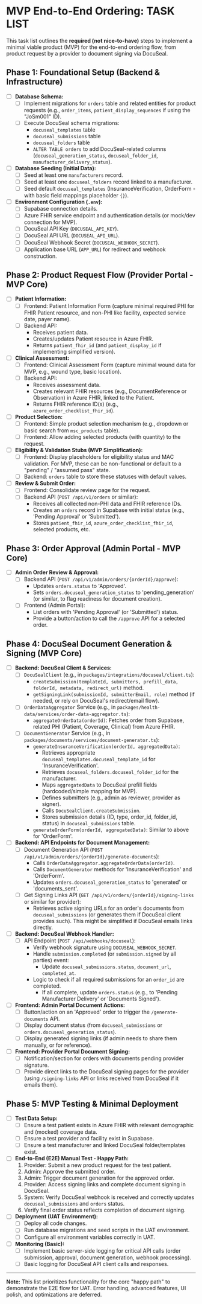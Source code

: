# MVP End-to-End Ordering: TASK LIST

This task list outlines the **required (not nice-to-have)** steps to implement a minimal viable product (MVP) for the end-to-end ordering flow, from product request by a provider to document signing via DocuSeal.

## Phase 1: Foundational Setup (Backend & Infrastructure)

- [ ] **Database Schema:**
  - [ ] Implement migrations for `orders` table and related entities for product requests (e.g., `order_items`, `patient_display_sequences` if using the "JoSm001" ID).
  - [ ] Execute DocuSeal schema migrations:
    - `docuseal_templates` table
    - `docuseal_submissions` table
    - `docuseal_folders` table
    - `ALTER TABLE orders` to add DocuSeal-related columns (`docuseal_generation_status`, `docuseal_folder_id`, `manufacturer_delivery_status`).
- [ ] **Database Seeding (Initial Data):**
  - [ ] Seed at least one `manufacturers` record.
  - [ ] Seed at least one `docuseal_folders` record linked to a manufacturer.
  - [ ] Seed default `docuseal_templates` (InsuranceVerification, OrderForm - with basic field mappings placeholder `{}`).
- [ ] **Environment Configuration (`.env`):**
  - [ ] Supabase connection details.
  - [ ] Azure FHIR service endpoint and authentication details (or mock/dev connection for MVP).
  - [ ] DocuSeal API Key (`DOCUSEAL_API_KEY`).
  - [ ] DocuSeal API URL (`DOCUSEAL_API_URL`).
  - [ ] DocuSeal Webhook Secret (`DOCUSEAL_WEBHOOK_SECRET`).
  - [ ] Application base URL (`APP_URL`) for redirect and webhook construction.

## Phase 2: Product Request Flow (Provider Portal - MVP Core)

- [ ] **Patient Information:**
  - [ ] Frontend: Patient Information Form (capture minimal required PHI for FHIR Patient resource, and non-PHI like facility, expected service date, payer name).
  - [ ] Backend API:
    - Receives patient data.
    - Creates/updates Patient resource in Azure FHIR.
    - Returns `patient_fhir_id` (and `patient_display_id` if implementing simplified version).
- [ ] **Clinical Assessment:**
  - [ ] Frontend: Clinical Assessment Form (capture minimal wound data for MVP, e.g., wound type, basic location).
  - [ ] Backend API:
    - Receives assessment data.
    - Creates relevant FHIR resources (e.g., DocumentReference or Observation) in Azure FHIR, linked to the Patient.
    - Returns FHIR reference ID(s) (e.g., `azure_order_checklist_fhir_id`).
- [ ] **Product Selection:**
  - [ ] Frontend: Simple product selection mechanism (e.g., dropdown or basic search from `msc_products` table).
  - [ ] Frontend: Allow adding selected products (with quantity) to the request.
- [ ] **Eligibility & Validation Stubs (MVP Simplification):**
  - [ ] Frontend: Display placeholders for eligibility status and MAC validation. For MVP, these can be non-functional or default to a "pending" / "assumed pass" state.
  - [ ] Backend: `orders` table to store these statuses with default values.
- [ ] **Review & Submit Order:**
  - [ ] Frontend: Consolidate review page for the request.
  - [ ] Backend API (`POST /api/v1/orders` or similar):
    - Receives all collected non-PHI data and FHIR reference IDs.
    - Creates an `orders` record in Supabase with initial status (e.g., 'Pending Approval' or 'Submitted').
    - Stores `patient_fhir_id`, `azure_order_checklist_fhir_id`, selected products, etc.

## Phase 3: Order Approval (Admin Portal - MVP Core)

- [ ] **Admin Order Review & Approval:**
  - [ ] Backend API (`POST /api/v1/admin/orders/{orderId}/approve`):
    - Updates `orders.status` to 'Approved'.
    - Sets `orders.docuseal_generation_status` to 'pending_generation' (or similar, to flag readiness for document creation).
  - [ ] Frontend (Admin Portal):
    - List orders with 'Pending Approval' (or 'Submitted') status.
    - Provide a button/action to call the `/approve` API for a selected order.

## Phase 4: DocuSeal Document Generation & Signing (MVP Core)

- [ ] **Backend: DocuSeal Client & Services:**
  - [ ] `DocuSealClient` (e.g., in `packages/integrations/docuseal/client.ts`):
    - `createSubmission(templateId, submitters, prefill_data, folderId, metadata, redirect_url)` method.
    - `getSigningLink(submissionId, submitterEmail, role)` method (if needed, or rely on DocuSeal's redirect/email flow).
  - [ ] `OrderDataAggregator` Service (e.g., in `packages/health-data/services/order-data-aggregator.ts`):
    - `aggregateOrderData(orderId)`: Fetches order from Supabase, related PHI (Patient, Coverage, Clinical) from Azure FHIR.
  - [ ] `DocumentGenerator` Service (e.g., in `packages/documents/services/document-generator.ts`):
    - `generateInsuranceVerification(orderId, aggregatedData)`:
      - Retrieves appropriate `docuseal_templates.docuseal_template_id` for 'InsuranceVerification'.
      - Retrieves `docuseal_folders.docuseal_folder_id` for the manufacturer.
      - Maps `aggregatedData` to DocuSeal prefill fields (hardcoded/simple mapping for MVP).
      - Defines submitters (e.g., admin as reviewer, provider as signer).
      - Calls `DocuSealClient.createSubmission`.
      - Stores submission details (ID, type, order_id, folder_id, status) in `docuseal_submissions` table.
    - `generateOrderForm(orderId, aggregatedData)`: Similar to above for 'OrderForm'.
- [ ] **Backend: API Endpoints for Document Management:**
  - [ ] Document Generation API (`POST /api/v1/admin/orders/{orderId}/generate-documents`):
    - Calls `OrderDataAggregator.aggregateOrderData(orderId)`.
    - Calls `DocumentGenerator` methods for 'InsuranceVerification' and 'OrderForm'.
    - Updates `orders.docuseal_generation_status` to 'generated' or 'documents_sent'.
  - [ ] Get Signing Links API (`GET /api/v1/orders/{orderId}/signing-links` or similar for provider):
    - Retrieves active signing URLs for an order's documents from `docuseal_submissions` (or generates them if DocuSeal client provides such). This might be simplified if DocuSeal emails links directly.
- [ ] **Backend: DocuSeal Webhook Handler:**
  - [ ] API Endpoint (`POST /api/webhooks/docuseal`):
    - Verify webhook signature using `DOCUSEAL_WEBHOOK_SECRET`.
    - Handle `submission.completed` (or `submission.signed` by all parties) event:
      - Update `docuseal_submissions.status`, `document_url`, `completed_at`.
    - Logic to check if all required submissions for an `order_id` are completed.
      - If all complete, update `orders.status` (e.g., to 'Pending Manufacturer Delivery' or 'Documents Signed').
- [ ] **Frontend: Admin Portal Document Actions:**
  - [ ] Button/action on an 'Approved' order to trigger the `/generate-documents` API.
  - [ ] Display document status (from `docuseal_submissions` or `orders.docuseal_generation_status`).
  - [ ] Display generated signing links (if admin needs to share them manually, or for reference).
- [ ] **Frontend: Provider Portal Document Signing:**
  - [ ] Notification/section for orders with documents pending provider signature.
  - [ ] Provide direct links to the DocuSeal signing pages for the provider (using `/signing-links` API or links received from DocuSeal if it emails them).

## Phase 5: MVP Testing & Minimal Deployment

- [ ] **Test Data Setup:**
  - [ ] Ensure a test patient exists in Azure FHIR with relevant demographic and (mocked) coverage data.
  - [ ] Ensure a test provider and facility exist in Supabase.
  - [ ] Ensure a test manufacturer and linked DocuSeal folder/templates exist.
- [ ] **End-to-End (E2E) Manual Test - Happy Path:**
    1. Provider: Submit a new product request for the test patient.
    2. Admin: Approve the submitted order.
    3. Admin: Trigger document generation for the approved order.
    4. Provider: Access signing links and complete document signing in DocuSeal.
    5. System: Verify DocuSeal webhook is received and correctly updates `docuseal_submissions` and `orders` status.
    6. Verify final order status reflects completion of document signing.
- [ ] **Deployment (UAT Environment):**
  - [ ] Deploy all code changes.
  - [ ] Run database migrations and seed scripts in the UAT environment.
  - [ ] Configure all environment variables correctly in UAT.
- [ ] **Monitoring (Basic):**
  - [ ] Implement basic server-side logging for critical API calls (order submission, approval, document generation, webhook processing).
  - [ ] Basic logging for DocuSeal API client calls and responses.

---
**Note:** This list prioritizes functionality for the core "happy path" to demonstrate the E2E flow for UAT. Error handling, advanced features, UI polish, and optimizations are deferred.
